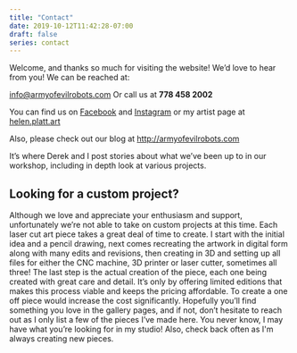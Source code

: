 ```yaml
---
title: "Contact"
date: 2019-10-12T11:42:28-07:00
draft: false
series: contact
---
```

Welcome, and thanks so much for visiting the website!
We’d love to hear from you! We can be reached at:

info@armyofevilrobots.com
Or call us at **778 458 2002**

You can find us on [Facebook](https://www.facebook.com/armyofevilrobots) and 
[Instagram](https://www.instagram.com/armyofevilrobots)  or my artist page at [helen.platt.art](https://www.facebook.com/helen.platt.art)

Also, please check out our blog at
http://armyofevilrobots.com

It’s where Derek and I post stories about what we’ve been up to in our workshop, including in depth look at various projects.

## Looking for a custom project?

Although we love and appreciate your enthusiasm and support, unfortunately we’re not able to take on custom projects at this time. 
Each laser cut art piece takes a great deal of time to create. I start with the initial idea and a pencil drawing, next comes recreating the artwork in digital form along with many edits and revisions, then creating in 3D and setting up all files for either the CNC machine, 3D printer or laser cutter, sometimes all three!
The last step is the actual creation of the piece, each one being created with great care and detail. It’s only by offering limited editions that makes this process viable and keeps the pricing affordable. To create a one off piece would increase the cost significantly.
Hopefully you’ll find something you love in the gallery pages, and if not, don’t hesitate to reach out as I only list a few of the pieces I’ve made here. You never know, I may have what you’re looking for in my studio! Also, check back often as I'm always creating new pieces.



